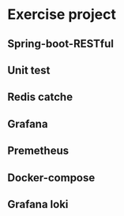 # Exercise project

## Spring-boot-RESTful
## Unit test
## Redis catche
## Grafana
## Premetheus
## Docker-compose
## Grafana loki
